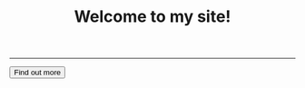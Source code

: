 <!DOCTYPE html>
<html>
<head>
	<title>Aldocris</title>
	<meta charset="utf-8">
    <meta name="viewport" content="width=device-width, initial-scale=1, shrink-to-fit=no">
    <link  href="https://fonts.google.com/specimen/Roboto?selection.family=Roboto" rel="stylesheet">
    <link rel="stylesheet" href="https://cdn.jsdelivr.net/npm/bootstrap@4.5.3/dist/css/bootstrap.min.css" integrity="sha384-TX8t27EcRE3e/ihU7zmQxVncDAy5uIKz4rEkgIXeMed4M0jlfIDPvg6uqKI2xXr2" crossorigin="anonymous">
    <link rel="stylesheet" type="text/css" href="Startupcss.css">
</head>
<body>
	<div class="container d-flex align-items-center h-100">
		<div class="row">
			<header class="text-center col-12">
				<h1 class="uppercase"><strong>Welcome to my site!</strong></h1>
			</header>
			<div class="buffer col-12"></div>
			<section class="text-center col-12">
		     <hr>
		     <a href=""><button class="btn btn-primary btn-xl">Find out more</button>
		     </a>
		    </section>
	    </div>
    </div>
</body>
</html>

